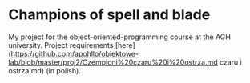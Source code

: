 # Champions of spell and blade

My project for the object-oriented-programming course at the AGH university.
Project requirements [here](https://github.com/apohllo/obiektowe-lab/blob/master/proj2/Czempioni%20czaru%20i%20ostrza.md czaru i ostrza.md) (in polish).

